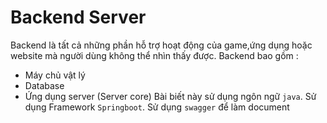 # Backend Server
Backend là tất cả những phần hỗ trợ hoạt động của game,ứng dụng hoặc website mà người dùng không thể nhìn thấy được. Backend bao gồm :
- Máy chủ vật lý
- Database
- Ứng dụng server (Server core)
Bài biết này sử dụng ngôn ngữ `java`. Sử dụng Framework `Springboot`. Sử dụng `swagger` để làm document
